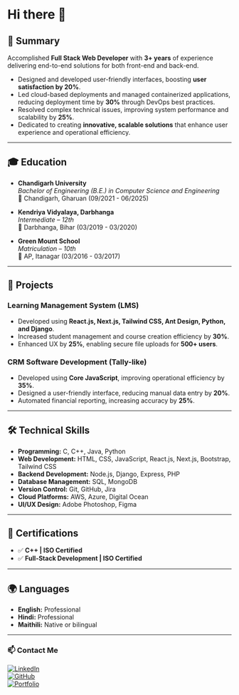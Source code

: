 # Hi there 👋

## 📝 Summary
Accomplished **Full Stack Web Developer** with **3+ years** of experience delivering end-to-end solutions for both front-end and back-end.  
- Designed and developed user-friendly interfaces, boosting **user satisfaction by 20%**.  
- Led cloud-based deployments and managed containerized applications, reducing deployment time by **30%** through DevOps best practices.  
- Resolved complex technical issues, improving system performance and scalability by **25%**.  
- Dedicated to creating **innovative, scalable solutions** that enhance user experience and operational efficiency.  

---

## 🎓 Education
- **Chandigarh University**  
  *Bachelor of Engineering (B.E.) in Computer Science and Engineering*  
  📍 Chandigarh, Gharuan (09/2021 - 06/2025)

- **Kendriya Vidyalaya, Darbhanga**  
  *Intermediate – 12th*  
  📍 Darbhanga, Bihar (03/2019 - 03/2020)

- **Green Mount School**  
  *Matriculation – 10th*  
  📍 AP, Itanagar (03/2016 - 03/2017)

---

## 🚀 Projects
### **Learning Management System (LMS)**
- Developed using **React.js, Next.js, Tailwind CSS, Ant Design, Python, and Django**.
- Increased student management and course creation efficiency by **30%**.
- Enhanced UX by **25%**, enabling secure file uploads for **500+ users**.

### **CRM Software Development (Tally-like)**
- Developed using **Core JavaScript**, improving operational efficiency by **35%**.
- Designed a user-friendly interface, reducing manual data entry by **20%**.
- Automated financial reporting, increasing accuracy by **25%**.

---

## 🛠 Technical Skills
- **Programming:** C, C++, Java, Python  
- **Web Development:** HTML, CSS, JavaScript, React.js, Next.js, Bootstrap, Tailwind CSS  
- **Backend Development:** Node.js, Django, Express, PHP  
- **Database Management:** SQL, MongoDB  
- **Version Control:** Git, GitHub, Jira  
- **Cloud Platforms:** AWS, Azure, Digital Ocean  
- **UI/UX Design:** Adobe Photoshop, Figma  

---

## 📜 Certifications
- ✅ **C++ | ISO Certified**  
- ✅ **Full-Stack Development | ISO Certified**  

---

## 🌍 Languages
- **English:** Professional  
- **Hindi:** Professional  
- **Maithili:** Native or bilingual  

---

### 📫 Contact Me
[![LinkedIn](https://img.shields.io/badge/LinkedIn-blue?style=flat&logo=linkedin)](https://linkedin.com/in/yourprofile)  
[![GitHub](https://img.shields.io/badge/GitHub-black?style=flat&logo=github)](https://github.com/yourprofile)  
[![Portfolio](https://img.shields.io/badge/Portfolio-green?style=flat)](https://yourportfolio.com)
